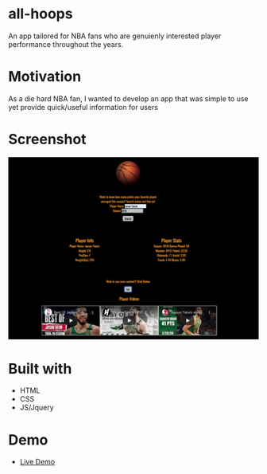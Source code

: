 # all-hoops

An app tailored for NBA fans who are genuienly interested player performance throughout the years.

# Motivation

As a die hard NBA fan, I wanted to develop an app that was simple to use yet provide quick/useful information for users

# Screenshot

![sample](demo-pic.png)



# Built with

* HTML
* CSS
* JS/Jquery


# Demo

- [Live Demo](https://kurisuhehe.github.io/all-hoops/)

